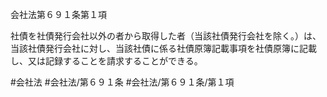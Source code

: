 会社法第６９１条第１項

社債を社債発行会社以外の者から取得した者（当該社債発行会社を除く。）は、当該社債発行会社に対し、当該社債に係る社債原簿記載事項を社債原簿に記載し、又は記録することを請求することができる。

#会社法
#会社法/第６９１条
#会社法/第６９１条/第１項

